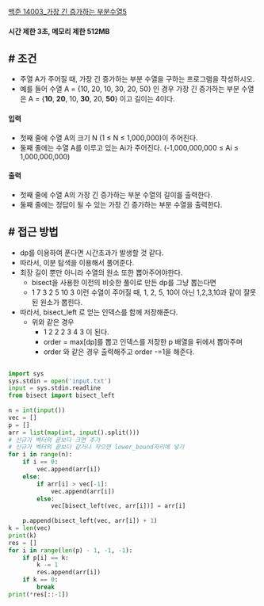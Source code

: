 
[백준 14003_가장 긴 증가하는 부분수열5](https://www.acmicpc.net/problem/14003)


#### 시간 제한 3초, 메모리 제한 512MB


## # 조건

- 주열 A가 주어질 때, 가장 긴 증가하는 부분 수열을 구하는 프로그램을 작성하시오.
- 예를 들어 수열 A = {10, 20, 10, 30, 20, 50} 인 경우 가장 긴 증가하는 부분 수열은 A = {**10**, **20**, 10, **30**, 20, **50**} 이고 길이는 4이다.



#### 입력

- 첫째 줄에 수열 A의 크기 N (1 ≤ N ≤ 1,000,000)이 주어진다.
- 둘째 줄에는 수열 A를 이루고 있는 Ai가 주어진다. (-1,000,000,000 ≤ Ai ≤ 1,000,000,000)


#### 출력

- 첫째 줄에 수열 A의 가장 긴 증가하는 부분 수열의 길이를 출력한다.
- 둘째 줄에는 정답이 될 수 있는 가장 긴 증가하는 부분 수열을 출력한다.



## # 접근 방법

- dp를 이용하여 푼다면 시간초과가 발생할 것 같다.
- 따라서, 이분 탐색을 이용해서 풀어준다. 
- 최장 길이 뿐만 아니라 수열의 원소 또한 뽑아주어야한다.
	- bisect을 사용한 이전의 비슷한 풀이로 만든 dp를 그냥 뽑는다면
	- 1 7 3 2 5 10 3 이런 수열이 주어질 때, 1, 2, 5, 10이 아닌 1,2,3,10과 같이 잘못 된 원소가 뽑힌다.
- 따라서, bisect_left 로 얻는 인덱스를 함께 저장해준다.
	- 위와 같은 경우
		- 1 2 2 2 3 4 3 이 된다.
		- order = max[dp]를 뽑고 인덱스를 저장한 p 배열을 뒤에서 뽑아주며
		- order 와 같은 경우 출력해주고 order -=1을 해준다.

```python

import sys  
sys.stdin = open('input.txt')  
input = sys.stdin.readline  
from bisect import bisect_left  
  
n = int(input())  
vec = []  
p = []  
arr = list(map(int, input().split()))  
# 신규가 벡터의 끝보다 크면 추가  
# 신규가 벡터의 끝보다 같거나 작으면 lower_bound자리에 넣기  
for i in range(n):  
    if i == 0:  
        vec.append(arr[i])  
    else:  
        if arr[i] > vec[-1]:  
            vec.append(arr[i])  
        else:  
            vec[bisect_left(vec, arr[i])] = arr[i]  
  
    p.append(bisect_left(vec, arr[i]) + 1)  
k = len(vec)  
print(k)  
res = []  
for i in range(len(p) - 1, -1, -1):  
    if p[i] == k:  
        k -= 1  
        res.append(arr[i])  
    if k == 0:  
        break  
print(*res[::-1])
```